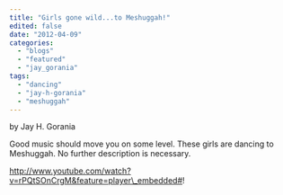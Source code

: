 ```yaml
---
title: "Girls gone wild...to Meshuggah!"
edited: false
date: "2012-04-09"
categories:
  - "blogs"
  - "featured"
  - "jay_gorania"
tags:
  - "dancing"
  - "jay-h-gorania"
  - "meshuggah"
---
```


by Jay H. Gorania

Good music should move you on some level. These girls are dancing to Meshuggah. No further description is necessary.

http://www.youtube.com/watch?v=rPQtSOnCrgM&feature=player\_embedded#!
